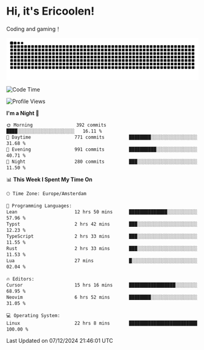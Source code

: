 # Hi, it's Ericoolen!
Coding and gaming！

<picture>
  <source media="(prefers-color-scheme: dark)" srcset="https://raw.githubusercontent.com/Eric-Song-Nop/Eric-Song-Nop/output/github-contribution-grid-snake-dark.svg">
  <source media="(prefers-color-scheme: light)" srcset="https://raw.githubusercontent.com/Eric-Song-Nop/Eric-Song-Nop/output/github-contribution-grid-snake.svg">
  <img alt="github contribution grid snake animation" src="https://raw.githubusercontent.com/Eric-Song-Nop/Eric-Song-Nop/output/github-contribution-grid-snake.svg">
</picture>

<!--START_SECTION:waka-->
![Code Time](http://img.shields.io/badge/Code%20Time-1%2C639%20hrs%206%20mins-blue)

![Profile Views](http://img.shields.io/badge/Profile%20Views-1-blue)

**I'm a Night 🦉** 

```text
🌞 Morning                392 commits         ████░░░░░░░░░░░░░░░░░░░░░   16.11 % 
🌆 Daytime                771 commits         ████████░░░░░░░░░░░░░░░░░   31.68 % 
🌃 Evening                991 commits         ██████████░░░░░░░░░░░░░░░   40.71 % 
🌙 Night                  280 commits         ███░░░░░░░░░░░░░░░░░░░░░░   11.50 % 
```


📊 **This Week I Spent My Time On** 

```text
🕑︎ Time Zone: Europe/Amsterdam

💬 Programming Languages: 
Lean                     12 hrs 50 mins      ██████████████░░░░░░░░░░░   57.96 % 
Typst                    2 hrs 42 mins       ███░░░░░░░░░░░░░░░░░░░░░░   12.23 % 
TypeScript               2 hrs 33 mins       ███░░░░░░░░░░░░░░░░░░░░░░   11.55 % 
Rust                     2 hrs 33 mins       ███░░░░░░░░░░░░░░░░░░░░░░   11.53 % 
Lua                      27 mins             █░░░░░░░░░░░░░░░░░░░░░░░░   02.04 % 

🔥 Editors: 
Cursor                   15 hrs 16 mins      █████████████████░░░░░░░░   68.95 % 
Neovim                   6 hrs 52 mins       ████████░░░░░░░░░░░░░░░░░   31.05 % 

💻 Operating System: 
Linux                    22 hrs 8 mins       █████████████████████████   100.00 % 
```


 Last Updated on 07/12/2024 21:46:01 UTC
<!--END_SECTION:waka-->
